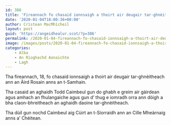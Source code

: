 ```yaml
---
id: 386
title: 'Fireannach fo chasaid ionnsaigh a thoirt air deugair tar-ghnèitheach'
date: '2020-01-04T18:00:36+00:00'
author: Crìstean MacMhìcheil
layout: post
guid: 'https://angeidhealur.scot/?p=386'
permalink: /2020-01-04-fireannach-fo-chasaid-ionnsaigh-a-thoirt-air-deugair-tar-ghneitheach/
image: /images/posts/2020-01-04-fireannach-fo-chasaid-ionnsaigh-a-thoirt-air-deugair-tar-ghneitheach.webp
categories:
    - Alba
    - An Rìoghachd Aonaichte
    - Lagh
---
```


Tha fireannach, 18, fo chasaid ionnsaigh a thoirt air deugair tar-ghnèitheach ann an Àird Rosain anns an t-Samhain.

Tha casaid an aghaidh Todd Caimbeul gun do ghabh e greim air gàirdean agus amhach an fhulangaiche agus gun d’ thug e iomradh orra ann dòigh a bha claon-bhreitheach an aghaidh daoine tar-ghnèitheach.

Tha dùil gun nochd Caimbeul aig Cùirt an t-Siorraidh ann an Cille Mheàrnaig anns a’ Chèitean.
